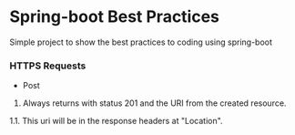 # Spring-boot Best Practices
Simple project to show the best practices to coding using spring-boot

### HTTPS Requests

- Post 
1. Always returns with status 201 and the URI from the created resource.

1.1. This uri will be in the response headers at "Location".
